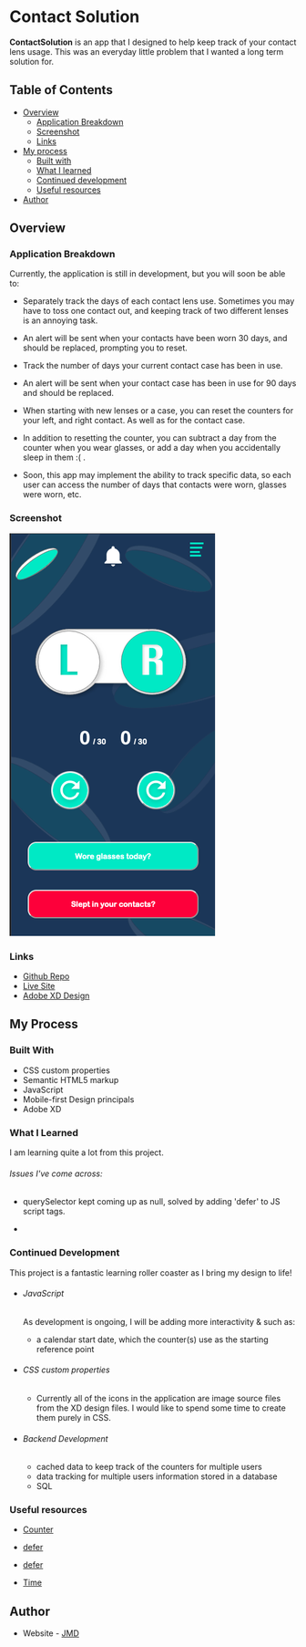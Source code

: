 # Contact Solution

**ContactSolution** is an app that I designed to help keep track of your contact lens usage. This was an everyday little problem that I wanted a long term solution for.

## Table of Contents

- [Overview](#overview)
    - [Application Breakdown](#application-breakdown)
    - [Screenshot](#screenshot)
    - [Links](#links)
- [My process](#my-process)
  - [Built with](#built-with)
  - [What I learned](#what-i-learned)
  - [Continued development](#continued-development)
  - [Useful resources](#useful-resources)
- [Author](#author)

## Overview

### Application Breakdown

Currently, the application is still in development, but you will soon be able to:

- Separately track the days of each contact lens use. Sometimes you may have to toss one contact out, and keeping track of two different lenses is an annoying task.

- An alert will be sent when your contacts have been worn 30 days, and should be replaced, prompting you to reset.

- Track the number of days your current contact case has been in use.

- An alert will be sent when your contact case has been in use for 90 days and should be replaced.

- When starting with new lenses or a case, you can reset the counters for your left, and right contact. As well as for the contact case. 

- In addition to resetting the counter, you can subtract a day from the counter when you wear glasses, or add a day when you accidentally sleep in them :( .

- Soon, this app may implement the ability to track specific data, so each user can access the number of days that contacts were worn, glasses were worn, etc. 

### Screenshot

![Mobile Layout](./images/screenshot.png)

### Links

- [Github Repo](https://github.com/JohnMichaelD/contact-Solution)
- [Live Site](https://johnmichaeld.github.io/contact-Solution/)
- [Adobe XD Design](https://xd.adobe.com/view/e9bca82e-e203-45c7-b8b0-aa42c39eb9ba-bcef/?fullscreen)

## My Process

### Built With

- CSS custom properties
- Semantic HTML5 markup
- JavaScript
- Mobile-first Design principals
- Adobe XD

### What I Learned

I am learning quite a lot from this project. 

###### Issues I've come across:

- querySelector kept coming up as null, solved by adding 'defer' to JS script tags. 

- 

### Continued Development

This project is a fantastic learning roller coaster as I bring my design to life! 

- ###### JavaScript
    As development is ongoing, I will be adding more interactivity &  such as:
    - a calendar start date, which the counter(s) use as the starting reference point
    

- ###### CSS custom properties
    - Currently all of the icons in the application are image source files from the XD design files. I would like to spend some time to create them purely in CSS.

- ###### Backend Development
    - cached data to keep track of the counters for multiple users
    - data tracking for multiple users information stored in a database
    - SQL


### Useful resources

- [Counter](https://dev.to/stewyearth/making-a-simple-counter-in-javascript-html-2ici)

- [defer](https://stackoverflow.com/questions/20495960/document-queryselector-is-null-error)
- [defer](https://developer.mozilla.org/en-US/docs/Web/HTML/Element/script#attr-defer)

- [Time](https://www.w3schools.com/js/tryit.asp?filename=tryjs_timing_clock)

## Author

- Website - [JMD](https://www.johnmdarrin.com)